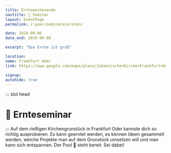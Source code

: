 ```yaml
---
title: Erntewochenende
navtitle: 🍎 Seminar
layout: EventPage
permalink: /:year/seminare/ernten/

date: 2019-09-06
date_end: 2019-09-08

excerpt: "Die Ernte ist groß"

location:
name: Frankfurt Oder
link: https://www.google.com/maps/place/Johannische+Kirche+Frankfurt+Oder/@52.34792,14.4923613,17z/data=!3m1!4b1!4m5!3m4!1s0x4707990676283145:0x63fd09d750eb33c9!8m2!3d52.34792!4d14.49455

signup:
autohide: true
---
```


::: slot head

# :sunflower: Ernte&shy;seminar

:::
Auf dem rießigen Kirchengrunstück in Frankfurt Oder kannste dich so richtig ausprobieren. Es kann geerntet werden, es können Ideen gesammelt werden, welche Projekte man auf dem Grunstück umsetzen will und man kann sich entspannen.
Der Pool 🛁 steht bereit. Sei dabei!
